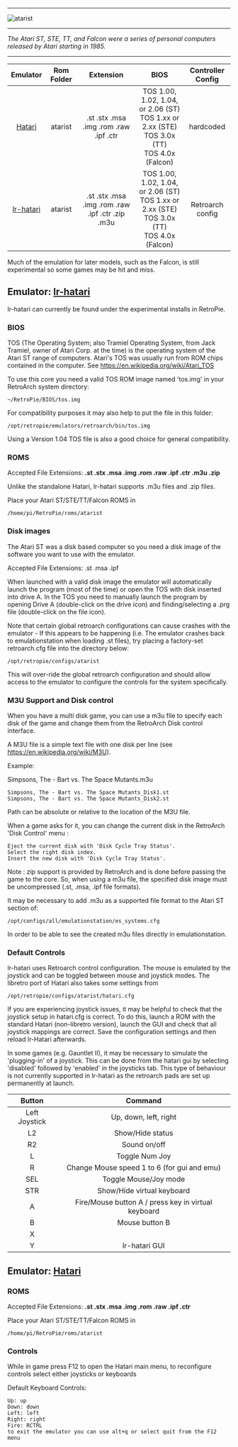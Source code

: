 ***
![atarist](https://cloud.githubusercontent.com/assets/10035308/12189255/60af20aa-b579-11e5-88bc-8b57576dbfad.png)
***
_The Atari ST, STE, TT, and Falcon were a series of personal computers released by Atari starting in 1985._
***

| Emulator | Rom Folder | Extension | BIOS |  Controller Config |
| :---: | :---: | :---: | :---: | :---: |
| [Hatari](http://hatari.tuxfamily.org/) | atarist  | .st .stx .msa .img .rom .raw .ipf .ctr | TOS 1.00, 1.02, 1.04, or 2.06 (ST) <br> TOS 1.xx or 2.xx (STE) <br> TOS 3.0x (TT) <br> TOS 4.0x (Falcon) | hardcoded |
| [lr-hatari](https://github.com/libretro/hatari) | atarist  | .st .stx .msa .img .rom .raw .ipf .ctr .zip .m3u | TOS 1.00, 1.02, 1.04, or 2.06 (ST) <br> TOS 1.xx or 2.xx (STE) <br> TOS 3.0x (TT) <br> TOS 4.0x (Falcon) | Retroarch config|

Much of the emulation for later models, such as the Falcon, is still experimental so some games may be hit and miss.

## Emulator: [lr-hatari](https://github.com/libretro/hatari)

lr-hatari can currently be found under the experimental installs in RetroPie.

### BIOS

TOS (The Operating System; also Tramiel Operating System, from Jack Tramiel, owner of Atari Corp. at the time) is the operating system of the Atari ST range of computers. Atari's TOS was usually run from ROM chips contained in the computer. See https://en.wikipedia.org/wiki/Atari_TOS

To use this core you need a valid TOS ROM image named 'tos.img' in your RetroArch system directory:
```
~/RetroPie/BIOS/tos.img
```
For compatibility purposes it may also help to put the file in this folder:
```
/opt/retropie/emulators/retroarch/bin/tos.img
```

Using a Version 1.04 TOS file is also a good choice for general compatibility.

### ROMS

Accepted File Extensions: **.st .stx .msa .img .rom .raw .ipf .ctr .m3u .zip**

Unlike the standalone Hatari, lr-hatari supports .m3u files and .zip files.

Place your Atari ST/STE/TT/Falcon ROMS in
```
/home/pi/RetroPie/roms/atarist
```

### Disk images

The Atari ST was a disk based computer so you need a disk image of the software you want to use with the emulator.

Accepted File Extensions: .st .msa .ipf

When launched with a valid disk image the emulator will automatically launch the program (most of the time) or open the TOS with disk inserted into drive A. In the TOS you need to manually launch the program by opening Drive A (double-click on the drive icon) and finding/selecting a .prg file (double-click on the file icon).

Note that certain global retroarch configurations can cause crashes with the emulator - If this appears to be happening (i.e. The emulator crashes back to emulationstation when loading .st files), try placing a factory-set retroarch.cfg file into the directory below:

```
/opt/retropie/configs/atarist
```

This will over-ride the global retroarch configuration and should allow access to the emulator to configure the controls for the system specifically.

### M3U Support and Disk control

When you have a multi disk game, you can use a m3u file to specify each disk of the game and change them from the RetroArch Disk control interface.

A M3U file is a simple text file with one disk per line (see https://en.wikipedia.org/wiki/M3U).

Example:

Simpsons, The - Bart vs. The Space Mutants.m3u

```
Simpsons, The - Bart vs. The Space Mutants_Disk1.st
Simpsons, The - Bart vs. The Space Mutants_Disk2.st
```

Path can be absolute or relative to the location of the M3U file.

When a game asks for it, you can change the current disk in the RetroArch 'Disk Control' menu :

    Eject the current disk with 'Disk Cycle Tray Status'.
    Select the right disk index.
    Insert the new disk with 'Disk Cycle Tray Status'.

Note : zip support is provided by RetroArch and is done before passing the game to the core. So, when using a m3u file, the specified disk image must be uncompressed (.st, .msa, .ipf file formats).

It may be necessary to add .m3u as a supported file format to the Atari ST section of:

```
/opt/configs/all/emulationstation/es_systems.cfg
```

In order to be able to see the created m3u files directly in emulationstation.

### Default Controls

lr-hatari uses Retroarch control configuration. The mouse is emulated by the joystick and can be toggled between mouse and joystick modes. The libretro port of Hatari also takes some settings from 

```
/opt/retropie/configs/atarist/hatari.cfg
```

If you are experiencing joystick issues, it may be helpful to check that the joystick setup in hatari.cfg is correct. To do this, launch a ROM with the standard Hatari (non-libretro version), launch the GUI and check that all joystick mappings are correct. Save the configuration settings and then reload lr-Hatari afterwards.

In some games (e.g. Gauntlet II), it may be necessary to simulate the 'plugging-in' of a joystick. This can be done from the hatari gui by selecting 'disabled' followed by 'enabled' in the joysticks tab. This type of behaviour is not currently supported in lr-hatari as the retroarch pads are set up permanently at launch.

| Button | Command |
| :---: | :---: | 
| Left Joystick | Up, down, left, right |
| L2  | Show/Hide status | 
| R2  | Sound on/off |
| L   | Toggle Num Joy  |
| R  |  Change Mouse speed 1 to 6 (for gui and emu) |
| SEL | Toggle Mouse/Joy mode |
| STR | Show/Hide virtual keyboard |
| A   | Fire/Mouse button A / press key in virtual keyboard |
| B   | Mouse button B |
| X   |   |
| Y   | lr-hatari GUI |

## Emulator: [Hatari](http://hatari.tuxfamily.org/)

### ROMS

Accepted File Extensions: **.st .stx .msa .img .rom .raw .ipf .ctr**

Place your Atari ST/STE/TT/Falcon ROMS in
```
/home/pi/RetroPie/roms/atarist
```
### Controls

While in game press F12 to open the Hatari main menu, to reconfigure controls select either joysticks or keyboards

Default Keyboard Controls:
```
Up: up
Down: down
Left: left
Right: right
Fire: RCTRL
to exit the emulator you can use alt+q or select quit from the F12 menu
```